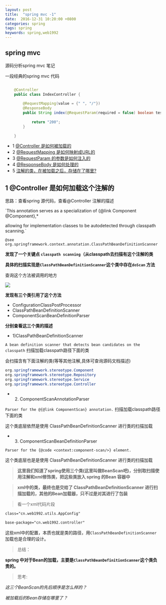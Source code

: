 ```yaml
---
layout: post
title:  "spring mvc -1"
date:  2016-12-31 10:20:00 +0800
categories: spring
tags: spring
keywords: spring,web1992
---
```



spring mvc
---

源码分析spring mvc 笔记

<!--more-->

一段经典的spring mvc 代码

```java

    @Controller
    public class IndexController {
      
        @RequestMapping(value = {" ", "/"})
        @ResponseBody
        public String index(@RequestParam(required = false) boolean test) {
    
            return "200";
        }
    
    }

```

- 1 [@Controller  是如何被加载的]()
- 2 [@RequestMapping  是如何映射成URL的]()
- 3 [@RequestParam  的参数是如何注入的]()
- 4 [@ResponseBody  是如何处理的]()
- 5 [注解的类，在被加载之后，存储在了哪里?]()

**1 @Controller  是如何加载这个注解的**
---

思路：查看spring 源代码，查看@Controller 注解的描述


`This annotation serves as a specialization of {@link Component @Component},*

 allowing for implementation classes to be autodetected through classpath scanning.`
 
`@see org.springframework.context.annotation.ClassPathBeanDefinitionScanner`


**发现了一个关键点 `classpath scanning`（从classpath去扫描有这个注解的类**

**具体的扫描实现是`ClassPathBeanDefinitionScanner`这个类中存在`doScan` 方法** 

查询这个方法被调用的地方

![](https://thumbnail0.baidupcs.com/thumbnail/788803f2f64092ef43bbdc39ce15388c?fid=3793276487-250528-22703699854444&time=1483408800&rt=sh&sign=FDTAER-DCb740ccc5511e5e8fedcff06b081203-AATsygOmEvYpTH%2FkCR7KQY6GzwU%3D&expires=8h&chkv=0&chkbd=0&chkpc=&dp-logid=56621177185574247&dp-callid=0&size=c710_u400&quality=100)

**发现有三个类引用了这个方法**

- ConfigurationClassPostProcessor
- ClassPathBeanDefinitionScanner
- ComponentScanBeanDefinitionParser


**分别查看这三个类的描述**

- 1)ClassPathBeanDefinitionScanner

`A bean definition scanner that detects bean candidates on the classpath` 扫描加载classpath路径下面的类

会扫描含有下面注解的类(等等其他注解,具体可查询源码文档描述)

```java
org.springframework.stereotype.Component
org.springframework.stereotype.Repository
org.springframework.stereotype.Service
org.springframework.stereotype.Controller
```

- 2) ComponentScanAnnotationParser

`Parser for the @{@link ComponentScan} annotation.` 扫描加载classpath路径下面的类

这个类底层依然是使用 ClassPathBeanDefinitionScanner 进行类的扫描加载

- 3) ComponentScanBeanDefinitionParser

`Parser for the {@code <context:component-scan/>} element.`

这个类底层也是是使用 ClassPathBeanDefinitionScanner 进行类的扫描加载

>**这里我们知道了spring使用三个类(这里叫做BeanScan吧)，分别取扫描使用注解和xml修饰类，把这些类放入 spring 的Bean 容器中**

>**xml中的类，最终也是交给了 ClassPathBeanDefinitionScanner 进行扫描加载的，其他的Bean加载器，只不过是对其进行了包装**


>看一个xml代码片段

```xml
class="cn.web1992.utils.AppConfig"

base-package="cn.web1992.controller"
```

这些xml中的配置，本质也就是类的路径，用`ClassPathBeanDefinitionScanner`加载也是合理的设计。


>总结：

**spring 中对于Bean的加载，主要是`ClassPathBeanDefinitionScanner`这个类负责的。**

>思考:

_这三个BeanScan的先后顺序是怎么样的？_

_被加载后的Bean存储在哪里了？_


    











